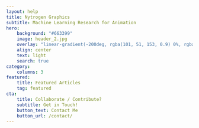```yaml
---
layout: help
title: Nytrogen Graphics
subtitle: Machine Learning Research for Animation
hero:
    background: "#663399"
    image: header_2.jpg
    overlay: "linear-gradient(-200deg, rgba(101, 51, 153, 0.9) 0%, rgba(90, 51, 153, 0.9) 53%, rgba(71, 51, 153, 0.9) 100%)"
    align: center
    text: light
    search: true
category:
    columns: 3
featured:
    title: Featured Articles
    tag: featured
cta:
    title: Collaborate / Contribute?
    subtitle: Get in Touch!
    button_text: Contact Me   
    button_url: /contact/      
---
```

